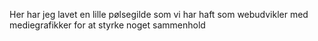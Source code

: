 Her har jeg lavet en lille pølsegilde som vi har haft som webudvikler med mediegrafikker for at styrke noget sammenhold 
